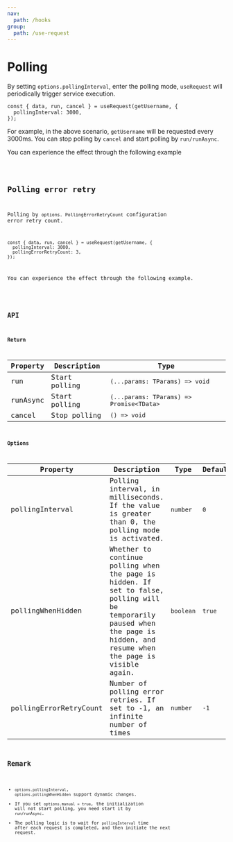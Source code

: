 ```yaml
---
nav:
  path: /hooks
group:
  path: /use-request
---
```


# Polling

By setting `options.pollingInterval`, enter the polling mode, `useRequest` will periodically trigger service execution.

```tsx | pure
const { data, run, cancel } = useRequest(getUsername, {
  pollingInterval: 3000,
});
```

For example, in the above scenario, `getUsername` will be requested every 3000ms. You can stop polling by `cancel` and start polling by `run/runAsync`.

You can experience the effect through the following example

<code src="./demo/polling.tsx" />

## Polling error retry
Polling by `options. PollingErrorRetryCount` configuration error retry count.

```tsx | pure
const { data, run, cancel } = useRequest(getUsername, {
  pollingInterval: 3000,
  pollingErrorRetryCount: 3,
});
```

You can experience the effect through the following example.

<code src="./demo/pollingError.tsx" />

## API

### Return

| Property | Description   | Type                                     |
|----------|---------------|------------------------------------------|
| run      | Start polling | `(...params: TParams) => void`           |
| runAsync | Start polling | `(...params: TParams) => Promise<TData>` |
| cancel   | Stop polling  | `() => void`                             |

### Options

| Property          | Description                                                                                                                                                                 | Type      | Default |
|-------------------|-----------------------------------------------------------------------------------------------------------------------------------------------------------------------------|-----------|---------|
| pollingInterval   | Polling interval, in milliseconds. If the value is greater than 0, the polling mode is activated.                                                                           | `number`  | `0`     |
| pollingWhenHidden | Whether to continue polling when the page is hidden. If set to false, polling will be temporarily paused when the page is hidden, and resume when the page is visible again. | `boolean` | `true`  |
| pollingErrorRetryCount | Number of polling error retries. If set to -1, an infinite number of times | `number` | `-1` |

## Remark

* `options.pollingInterval`, `options.pollingWhenHidden` support dynamic changes.
* If you set `options.manual = true`, the initialization will not start polling, you need start it by `run/runAsync`.
* The polling logic is to wait for `pollingInterval` time after each request is completed, and then initiate the next request.
